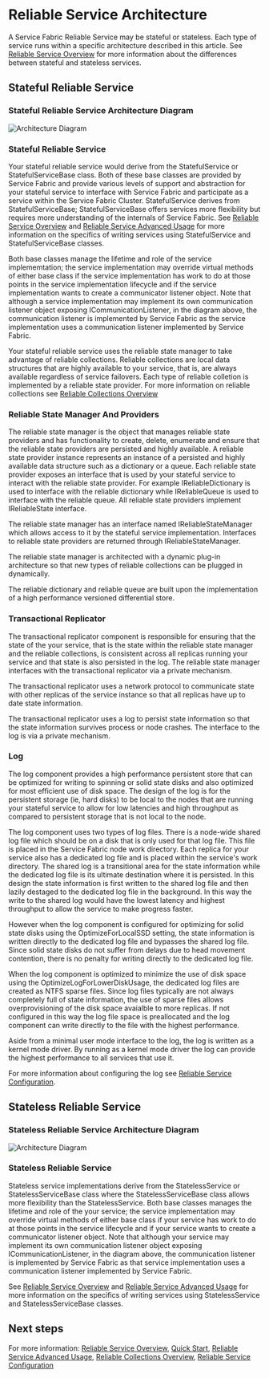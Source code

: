 <properties 
   pageTitle="Service Fabric Reliable Service Architecture" 
   description="High-level overview of the reliable service architecture" 
   services="service-fabric" 
   documentationCenter=".net" 
   authors="AlanWarwick" 
   manager="timlt" 
   editor=""/>
 
<tags
   ms.service="Service-Fabric"
   ms.devlang="dotnet"
   ms.topic="article"
   ms.tgt_pltfrm="NA"
   ms.workload="NA"
   ms.date="04/13/2015"
   ms.author="alanwar"/>

# Reliable Service Architecture

A Service Fabric Reliable Service may be stateful or stateless. Each type of service runs within a specific architecture described in this article. 
See [Reliable Service Overview](service-fabric-reliable-services-introduction.md) for more information about the differences between stateful and stateless services.

## Stateful Reliable Service

### Stateful Reliable Service Architecture Diagram
![Architecture Diagram](./media/service-fabric-fabsrv-platform-architecture/reliable-stateful-service-architecture.png)

### Stateful Reliable Service

Your stateful reliable service would derive from the StatefulService or StatefulServiceBase class. Both of these base classes are provided by Service Fabric and
provide various levels of support and abstraction for your stateful service to interface with Service Fabric and participate as a service within the Service Fabric Cluster. 
StatefulService derives from StatefulServiceBase; StatefulServiceBase offers services more flexibility but requires more understanding of the internals of Service Fabric.
See [Reliable Service Overview](service-fabric-reliable-services-introduction.md) and [Reliable Service Advanced Usage](service-fabric-reliable-services-advanced-usage.md) for more information on the specifics
of writing services using StatefulService and StatefulServiceBase classes.

Both base classes manage the lifetime and role of the service implememtation; the service implementation may override virtual methods of either base class if the service implementation has work to do
at those points in the service implementation lifecycle and if the service implementation wants to create a communicator listener object. Note that although a service implementation 
may implement its own communication listener object exposing ICommunicationListener, in the diagram above, the communication listener is
implemented by Service Fabric as the service implementation uses a communication listener implemented by Service Fabric.

Your stateful reliable service uses the reliable state manager to take advantage of reliable collections. Reliable collections are local data structures that are highly available to your service, 
that is, are always available regardless of service failovers. Each type of reliable colletion is implemented by a reliable state provider.
For more information on reliable collections see [Reliable Collections Overview](service-fabric-fabsrv-reliable-collections.md)

### Reliable State Manager And Providers

The reliable state manager is the object that manages reliable state providers and has functionality to create, delete, enumerate and ensure that the reliable state providers are
persisted and highly available. A reliable state provider instance represents an instance of a persisted and highly available data structure such as a 
dictionary or a queue. Each reliable state provider exposes an interface that is used by your stateful service to interact with the reliable state provider. For example 
IReliableDictionary is used to interface with the reliable dictionary while IReliableQueue is used to interface with the reliable queue. All reliable state providers implement
IReliableState interface.

The reliable state manager has an interface named IReliableStateManager which allows access to it by the stateful service implementation. Interfaces to reliable state providers
are returned through IReliableStateManager.  

The reliable state manager is architected with a dynamic plug-in architecture so that new types of reliable collections can be plugged in dynamically.

The reliable dictionary and reliable queue are built upon the implementation of a high performance versioned differential store.

### Transactional Replicator

The transactional replicator component is responsible for ensuring that the state of the your service, that is the state within the reliable state manager and the reliable collections,
is consistent across all replicas running your service and that state is also persisted in the log. The reliable state manager interfaces with the transactional replicator
via a private mechanism.

The transactional replicator uses a network protocol to communicate state with other replicas of the service instance so that all replicas have up to date state information.

The transactional replicator uses a log to persist state information so that the state information survives process or node crashes. The interface to the log is via a private mechanism. 

### Log

The log component provides a high performance persistent store that can be optimized for writing to spinning or solid state disks and also optimized for most efficient use of disk space. The design 
of the log is for the persistent storage (ie, hard disks) 
to be local to the nodes that are running your stateful service to allow for low latencies and high throughput as compared to persistent storage that is not local to the node. 

The log component uses two types of log files. There is a node-wide shared log file which should be on a disk that is only used for that log file. This file is placed in the Service Fabric node 
work directory. Each replica for your service also has a dedicated log file and is placed within the service's work directory. The shared log is a transitional area for the state information 
while the dedicated log file is its ultimate destination where it is persisted. In this design the state information is first written to the shared log file and then lazily destaged to the dedicated log 
file in the background. In this way the write to the shared log would have the lowest latency and highest throughput to allow the service to make progress faster.  

However when the log component is configured for optimizing for solid state disks using the OptimizeForLocalSSD setting, the state information is written directly to the dedicated 
log file and bypasses the shared log file. Since solid state disks do not suffer from delays due to head movement contention, there is no penalty for writing directly to the dedicated log file.

When the log component is optimized to minimize the use of disk space using the OptimizeLogForLowerDiskUsage, the dedicated log files are created as NTFS sparse files.  Since log files typically 
are not always completely full of state information, the use of sparse files allows overprovisioning of the disk space avaialble to more replicas. If not configured in this way the log file space
is preallocated and the log component can write directly to the file with the highest performance.

Aside from a minimal user mode interface to the log, the log is written as a kernel mode driver. By running as a kernel mode driver the log can provide the highest performance to all services that
use it.

For more information about configuring the log see [Reliable Service Configuration](service-fabric-reliable-stateful-service-configuration.md).

## Stateless Reliable Service

### Stateless Reliable Service Architecture Diagram
![Architecture Diagram](./media/service-fabric-fabsrv-platform-architecture/reliable-stateless-service-architecture.png)

### Stateless Reliable Service

Stateless service implementations derive from the StatelessService or StatelessServiceBase class where the StatelessServiceBase class allows more flexibility than the StatelessService.
Both base classes manages the lifetime and role of the your service; the service implementation may override virtual methods of either base class if your service has work to do
at those points in the service lifecycle and if your service wants to create a communicator listener object. Note that although your service may implement its own communication 
listener object exposing ICommunicationListener, in the diagram above, the communication listener is implemented by Service Fabric as that service implementation uses a 
communication listener implemented by Service Fabric.

See [Reliable Service Overview](service-fabric-reliable-services-introduction.md) and [Reliable Service Advanced Usage](service-fabric-reliable-services-advanced-usage.md) for more information on the specifics
of writing services using StatelessService and StatelessServiceBase classes.

<!--Every topic should have next steps and links to the next logical set of content to keep the customer engaged-->
## Next steps
For more information: 
[Reliable Service Overview](service-fabric-reliable-services-introduction.md), [Quick Start](service-fabric-reliable-services-quick-start.md), [Reliable Service Advanced Usage](service-fabric-reliable-services-advanced-usage.md), [Reliable Collections Overview](service-fabric-fabsrv-reliable-collections.md), [Reliable Service Configuration](service-fabric-reliable-stateful-service-configuration.md)  

